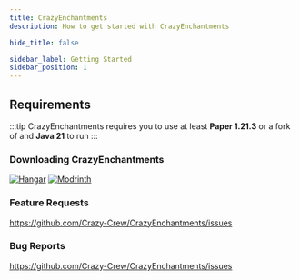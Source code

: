 ```yaml
---
title: CrazyEnchantments
description: How to get started with CrazyEnchantments

hide_title: false

sidebar_label: Getting Started
sidebar_position: 1
---
```

## Requirements
:::tip
CrazyEnchantments requires you to use at least **Paper  1.21.3** or a fork of and **Java 21** to run
:::

### Downloading CrazyEnchantments
[![Hangar](https://raw.githubusercontent.com/intergrav/devins-badges/v3/assets/cozy-minimal/available/hangar_64h.png)](https://hangar.papermc.io/CrazyCrew/CrazyEnchantments)
[![Modrinth](https://raw.githubusercontent.com/intergrav/devins-badges/v3/assets/cozy-minimal/available/modrinth_64h.png)](https://modrinth.com/plugin/crazyenchantments)

### Feature Requests
https://github.com/Crazy-Crew/CrazyEnchantments/issues

### Bug Reports
https://github.com/Crazy-Crew/CrazyEnchantments/issues